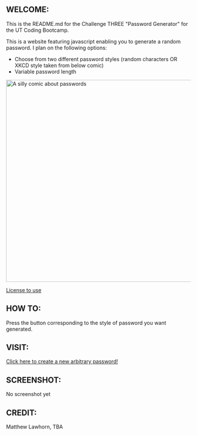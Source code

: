 ## WELCOME:
This is the README.md for the Challenge THREE "Password Generator" for the UT Coding Bootcamp.

This is a website featuring javascript enabling you to generate a random password.
I plan on the following options:

* Choose from two different password styles (random characters OR XKCD style taken from below comic)
* Variable password length

<img src="./images/XKCD936.png" alt="A silly comic about passwords" width="550"/>

<a href="https://xkcd.com/license.html" target="_blank">License to use</a>

## HOW TO:
Press the button corresponding to the style of password you want generated.

## VISIT:
<a href="https://lawhornmatt.github.io/PasswordGenerator/" target="_blank">Click here to create a new arbitrary password!</a>

## SCREENSHOT:
No screenshot yet

## CREDIT:
Matthew Lawhorn, TBA
